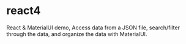 # react4
React &amp; MaterialUI demo, Access data from a JSON file, search/filter through the data, and organize the data with MaterialUI.
